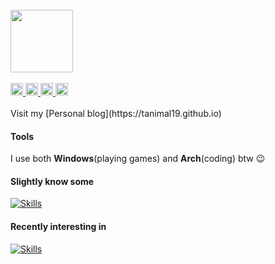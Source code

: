 <br>
<div align="left">
  <img src="https://github.com/Tanimal19/Tanimal19/blob/6b8a7463b76ce2431b51721b25e96f950864cb7c/Greeting.png" height="100px">
</div>
<br>
<div>
  <a href="https://github.com/Tanimal19">
    <img height="20px" src="https://ziadoua.github.io/m3-Markdown-Badges/badges/Github/github3.svg">
  </a>
  <a href="https://twitter.com">
    <img height="20px" src="https://ziadoua.github.io/m3-Markdown-Badges/badges/Twitter/twitter3.svg">
  </a>
  <a href="tanimal1912@gmail.com">
    <img height="20px" src="https://ziadoua.github.io/m3-Markdown-Badges/badges/Gmail/gmail3.svg">
  </a>
  <a href="https://www.linkedin.com/in/%E5%8D%9A%E5%85%81-%E9%84%AD-3731652b4/">
    <img height="20px" src="https://ziadoua.github.io/m3-Markdown-Badges/badges/LinkedIn/linkedin3.svg">
  </a>
</div>
<br>
Visit my [Personal blog](https://tanimal19.github.io)  

#### Tools
I use both **Windows**(playing games) and **Arch**(coding) btw 😉

#### Slightly know some
[![Skills](https://skillicons.dev/icons?i=c,py,html,css,js,electron&theme=light)](https://skillicons.dev)

#### Recently interesting in
[![Skills](https://skillicons.dev/icons?i=cpp,unity,react,nextjs,pytorch,tensorflow&theme=light)](https://skillicons.dev)


<!---
Tanimal19/Tanimal19 is a ✨ special ✨ repository because its `README.md` (this file) appears on your GitHub profile.
You can click the Preview link to take a look at your changes.
--->
